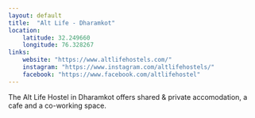 ```yaml
--- 
layout: default
title:  "Alt Life - Dharamkot"
location: 
    latitude: 32.249660
    longitude: 76.328267
links:
    website: "https://www.altlifehostels.com/"
    instagram: "https://www.instagram.com/altlifehostels/"
    facebook: "https://www.facebook.com/altlifehostel"
---
```


The Alt Life Hostel in Dharamkot offers shared & private accomodation, a cafe and a co-working space.